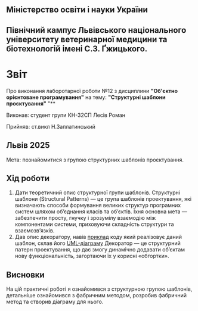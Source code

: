 ## Міністерство освіти і науки України

## Північний кампус Львівського національного університету ветеринарної медицини та біотехнологій імені С.З. Ґжицького.

# Звіт
Про виконання лаборотарної роботи №12 з дисциплини **"Об'єктно орієнтоване програмування"** на тему: **"Структурні шаблони проєктування"**
"**

Виконав: студент групи КН-32СП Лесів Роман

Прийняв: ст.викл Н.Заплатинський
## Львів 2025

Мета: познайомитися з групою структурних шаблонів проєктування.

## Хід роботи

1. Дати теоретичний опис структурної групи шаблонів.
Структурні шаблони (Structural Patterns) — це група шаблонів проектування, які визначають способи формування великих структур програмних систем шляхом об’єднання класів та об’єктів. Їхня основна мета — забезпечити просту, гнучку і зрозумілу взаємодію між компонентами системи, приховуючи складність структури та взаємозв’язків.
2. Дав опис декоратору, навів [приклад](decorator.py) коду який реалізовує даний шаблон, склав його [UML-діаграму](Діаграма.png)
Декоратор — це структурний патерн проектування, що дає змогу динамічно додавати об’єктам нову функціональність, загортаючи їх у корисні «обгортки».
## Висновки  
На цій практичні роботі я ознайомився з cтруктурною групою шаблонів, детальніше ознайомився з фабричним методом, розробив фабричний метод та створив діаграму для нього.